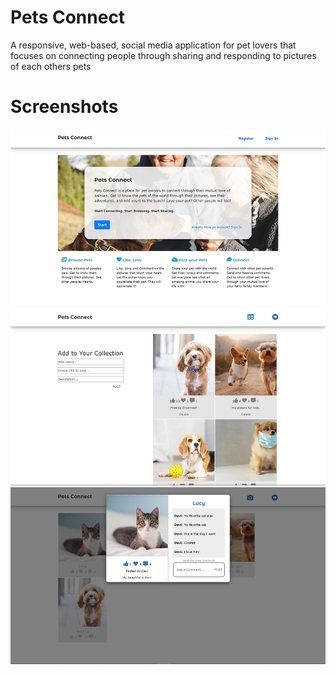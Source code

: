 # Pets Connect
A responsive, web-based, social media application for pet lovers that focuses on connecting people through sharing and responding to pictures of each others pets

# Screenshots
![alt](/readme_images/pets_connect01.jpg)
![alt](/readme_images/collection.modal.jpg)
![alt](/readme_images/dashboard.modal.jpg)
